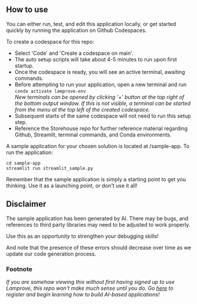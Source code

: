 ## How to use

You can either run, test, and edit this application locally, or get started quickly by running the application on Github Codespaces. 

To create a codespace for this repo:

* Select 'Code' and 'Create a codespace on main'. 
* The auto setup scripts will take about 4-5 minutes to run upon first startup.
* Once the codespace is ready, you will see an active terminal, awaiting commands. 
* Before attempting to run your application, open a new terminal and run  
```conda activate lamprove-env```   
*New terminals can be opened by clicking '+' button at the top right of the bottom output window. If this is not visible, a terminal can be started from the menu at the top left of the created codespace.*
* Subsequent starts of the same codespace will not need to run this setup step. 
* Reference the Storehouse repo for further reference material regarding Github, Streamlit, terminal commands, and Conda environments.

A sample application for your chosen solution is located at /sample-app. 
To run the application:
```
cd sample-app
streamlit run streamlit_sample.py
```
Remember that the sample application is simply a starting point to get you thinking. Use it as a launching point, or don't use it all!



## Disclaimer
The sample application has been generated by AI. There may be bugs, and references to third party libraries may need to be adjusted to work properly. 

Use this as an opportunity to strengthen your debugging skills!

And note that the presence of these errors should decrease over time as we update our code generation process. 

### Footnote
*If you are somehow viewing this without first having signed up to use Lamprove, this repo won't make much sense until you do. Go [here](https://lamprove.com) to register and begin learning how to build AI-based applications!*